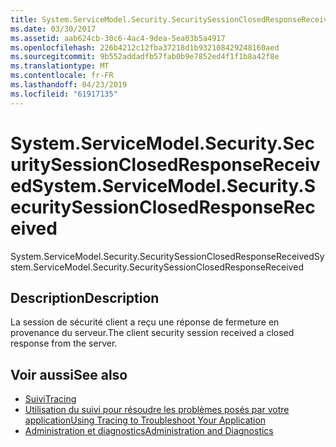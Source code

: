 ```yaml
---
title: System.ServiceModel.Security.SecuritySessionClosedResponseReceived
ms.date: 03/30/2017
ms.assetid: aab624cb-30c6-4ac4-9dea-5ea03b5a4917
ms.openlocfilehash: 226b4212c12fba37218d1b932108429248160aed
ms.sourcegitcommit: 9b552addadfb57fab0b9e7852ed4f1f1b8a42f8e
ms.translationtype: MT
ms.contentlocale: fr-FR
ms.lasthandoff: 04/23/2019
ms.locfileid: "61917135"
---
```

# <a name="systemservicemodelsecuritysecuritysessionclosedresponsereceived"></a><span data-ttu-id="5796d-102">System.ServiceModel.Security.SecuritySessionClosedResponseReceived</span><span class="sxs-lookup"><span data-stu-id="5796d-102">System.ServiceModel.Security.SecuritySessionClosedResponseReceived</span></span>
<span data-ttu-id="5796d-103">System.ServiceModel.Security.SecuritySessionClosedResponseReceived</span><span class="sxs-lookup"><span data-stu-id="5796d-103">System.ServiceModel.Security.SecuritySessionClosedResponseReceived</span></span>  
  
## <a name="description"></a><span data-ttu-id="5796d-104">Description</span><span class="sxs-lookup"><span data-stu-id="5796d-104">Description</span></span>  
 <span data-ttu-id="5796d-105">La session de sécurité client a reçu une réponse de fermeture en provenance du serveur.</span><span class="sxs-lookup"><span data-stu-id="5796d-105">The client security session received a closed response from the server.</span></span>  
  
## <a name="see-also"></a><span data-ttu-id="5796d-106">Voir aussi</span><span class="sxs-lookup"><span data-stu-id="5796d-106">See also</span></span>

- [<span data-ttu-id="5796d-107">Suivi</span><span class="sxs-lookup"><span data-stu-id="5796d-107">Tracing</span></span>](../../../../../docs/framework/wcf/diagnostics/tracing/index.md)
- [<span data-ttu-id="5796d-108">Utilisation du suivi pour résoudre les problèmes posés par votre application</span><span class="sxs-lookup"><span data-stu-id="5796d-108">Using Tracing to Troubleshoot Your Application</span></span>](../../../../../docs/framework/wcf/diagnostics/tracing/using-tracing-to-troubleshoot-your-application.md)
- [<span data-ttu-id="5796d-109">Administration et diagnostics</span><span class="sxs-lookup"><span data-stu-id="5796d-109">Administration and Diagnostics</span></span>](../../../../../docs/framework/wcf/diagnostics/index.md)
